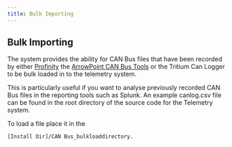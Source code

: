 ```yaml
---
title: Bulk Importing
---
```


## Bulk Importing

The system provides the ability for CAN Bus files that have been recorded by either [Profinity](../../Profinity/index.md) the [ArrowPoint CAN Bus Tools](../ArrowPoint_CANBus_Tools/index.md) or the Tritium Can Logger to be bulk loaded in to the telemetry system.

This is particularly useful if you want to analyse previously recorded CAN Bus files in the reporting tools such as Splunk.  An example canlog.csv file can be found in the root directory of the source code for the Telemetry system.

To load a file place it in the 

```
[Install Dir]/CAN Bus_bulkloaddirectory.
```

